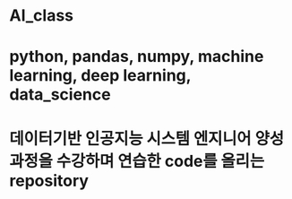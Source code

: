 # AI_class
# python, pandas, numpy, machine learning, deep learning, data_science
# 데이터기반 인공지능 시스템 엔지니어 양성 과정을 수강하며 연습한 code를 올리는 repository
